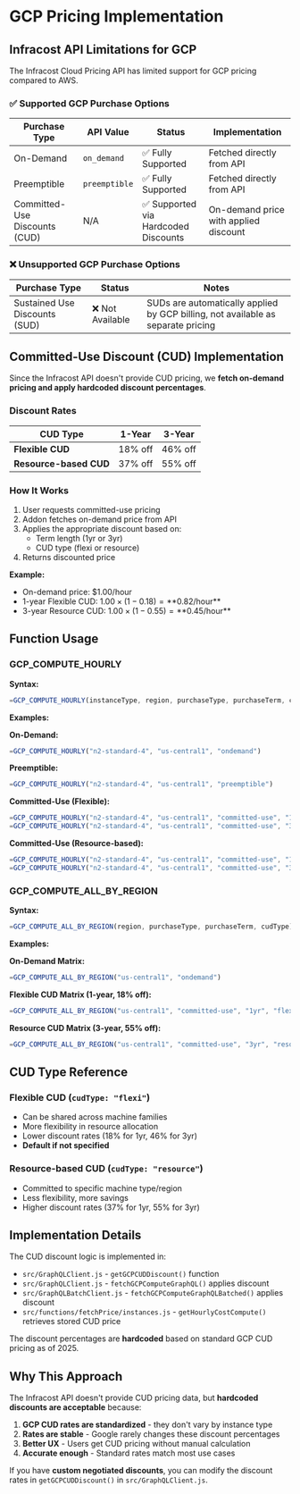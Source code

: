 # GCP Pricing Implementation

## Infracost API Limitations for GCP

The Infracost Cloud Pricing API has limited support for GCP pricing compared to AWS.

### ✅ **Supported GCP Purchase Options**

| Purchase Type | API Value | Status | Implementation |
|--------------|-----------|---------|----------------|
| On-Demand | `on_demand` | ✅ Fully Supported | Fetched directly from API |
| Preemptible | `preemptible` | ✅ Fully Supported | Fetched directly from API |
| Committed-Use Discounts (CUD) | N/A | ✅ Supported via Hardcoded Discounts | On-demand price with applied discount |

### ❌ **Unsupported GCP Purchase Options**

| Purchase Type | Status | Notes |
|--------------|--------|-------|
| Sustained Use Discounts (SUD) | ❌ Not Available | SUDs are automatically applied by GCP billing, not available as separate pricing |

## Committed-Use Discount (CUD) Implementation

Since the Infracost API doesn't provide CUD pricing, we **fetch on-demand pricing and apply hardcoded discount percentages**.

### Discount Rates

| CUD Type | 1-Year | 3-Year |
|----------|--------|--------|
| **Flexible CUD** | 18% off | 46% off |
| **Resource-based CUD** | 37% off | 55% off |

### How It Works

1. User requests committed-use pricing
2. Addon fetches on-demand price from API
3. Applies the appropriate discount based on:
   - Term length (1yr or 3yr)
   - CUD type (flexi or resource)
4. Returns discounted price

**Example:**
- On-demand price: $1.00/hour
- 1-year Flexible CUD: $1.00 × (1 - 0.18) = **$0.82/hour**
- 3-year Resource CUD: $1.00 × (1 - 0.55) = **$0.45/hour**

## Function Usage

### GCP_COMPUTE_HOURLY

**Syntax:**
```javascript
=GCP_COMPUTE_HOURLY(instanceType, region, purchaseType, purchaseTerm, cudType)
```

**Examples:**

**On-Demand:**
```javascript
=GCP_COMPUTE_HOURLY("n2-standard-4", "us-central1", "ondemand")
```

**Preemptible:**
```javascript
=GCP_COMPUTE_HOURLY("n2-standard-4", "us-central1", "preemptible")
```

**Committed-Use (Flexible):**
```javascript
=GCP_COMPUTE_HOURLY("n2-standard-4", "us-central1", "committed-use", "1yr", "flexi")
=GCP_COMPUTE_HOURLY("n2-standard-4", "us-central1", "committed-use", "3yr", "flexi")
```

**Committed-Use (Resource-based):**
```javascript
=GCP_COMPUTE_HOURLY("n2-standard-4", "us-central1", "committed-use", "1yr", "resource")
=GCP_COMPUTE_HOURLY("n2-standard-4", "us-central1", "committed-use", "3yr", "resource")
```

### GCP_COMPUTE_ALL_BY_REGION

**Syntax:**
```javascript
=GCP_COMPUTE_ALL_BY_REGION(region, purchaseType, purchaseTerm, cudType)
```

**Examples:**

**On-Demand Matrix:**
```javascript
=GCP_COMPUTE_ALL_BY_REGION("us-central1", "ondemand")
```

**Flexible CUD Matrix (1-year, 18% off):**
```javascript
=GCP_COMPUTE_ALL_BY_REGION("us-central1", "committed-use", "1yr", "flexi")
```

**Resource CUD Matrix (3-year, 55% off):**
```javascript
=GCP_COMPUTE_ALL_BY_REGION("us-central1", "committed-use", "3yr", "resource")
```

## CUD Type Reference

### Flexible CUD (`cudType: "flexi"`)
- Can be shared across machine families
- More flexibility in resource allocation
- Lower discount rates (18% for 1yr, 46% for 3yr)
- **Default if not specified**

### Resource-based CUD (`cudType: "resource"`)
- Committed to specific machine type/region
- Less flexibility, more savings
- Higher discount rates (37% for 1yr, 55% for 3yr)

## Implementation Details

The CUD discount logic is implemented in:
- `src/GraphQLClient.js` - `getGCPCUDDiscount()` function
- `src/GraphQLClient.js` - `fetchGCPComputeGraphQL()` applies discount
- `src/GraphQLBatchClient.js` - `fetchGCPComputeGraphQLBatched()` applies discount
- `src/functions/fetchPrice/instances.js` - `getHourlyCostCompute()` retrieves stored CUD price

The discount percentages are **hardcoded** based on standard GCP CUD pricing as of 2025.

## Why This Approach

The Infracost API doesn't provide CUD pricing data, but **hardcoded discounts are acceptable** because:

1. **GCP CUD rates are standardized** - they don't vary by instance type
2. **Rates are stable** - Google rarely changes these discount percentages  
3. **Better UX** - Users get CUD pricing without manual calculation
4. **Accurate enough** - Standard rates match most use cases

If you have **custom negotiated discounts**, you can modify the discount rates in `getGCPCUDDiscount()` in `src/GraphQLClient.js`.

